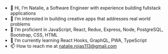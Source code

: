 - 👋 Hi, I’m Natalie, a Software Engineer with experience building fullstack applications
- 👀 I’m interested in building creative apps that addresses real world problems
- 💞️ I’m proficient in JavaScript, React, Redux, Express, Node, PostgreSQL, Bootstrap, CSS, HTML
- 🌱 I’m currently learning React Hooks, GraphQL, PWA, TypeScript
- 📫 How to reach me at natalie.rojas113@gmail.com
